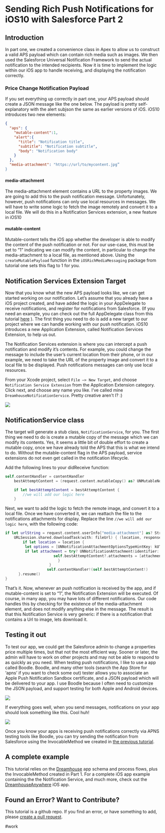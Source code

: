 # Sending Rich Push Notifications for iOS10 with Salesforce Part 2

## Introduction
In part one, we created a convenience class in Apex to allow us to construct a valid APS payload which can contain rich media such as images. We then used the Salesforce Universal Notification Framework to send the actual notification to the intended recipients. Now it is time to implement the logic within our iOS app to handle receiving, and displaying the notification correctly.

### Price Change Notification Payload
If you set everything up correctly in part one, your APS payload should create a JSON message like the one below. The payload is pretty self-explanatory with the alert subjson the same as earlier versions of iOS. iOS10 introduces two new elements:
```json
{
  "aps": {
    "mutable-content":1,
    "alert":{
      "title": "Notification title",
      "subtitle": "Notification subtitle",
      "body": "Notification body"
    }
  },
  "media-attachment": "https://url/to/mycontent.jpg”
}
```

#### media-attachment
The media-attachment element contains a URL to the property images. We are going to add this to the push notification message. Unfortunately, however, push notifications can only use local resources in messages. We will have to write some logic to fetch the image remotely and convert it to a local file. We will do this in a Notification Services extension, a new feature in iOS10

#### mutable-content
Mutable-content tells the iOS app whether the developer is able to modify the  content of the push notification or not. For our use-case, this must be set to “1” indicating we can modify the content, in particular to change the media-attachment to a local file, as mentioned above.  Using the `createMutablePayload` function in the `iOSRichMediaMessaging` package from tutorial one sets this flag to 1 for you.

## Notification Services Extension Target
Now that you know what the new APS payload looks like, we can get started working on our notification. Let’s assume that you already have a iOS project created, and have added the logic in your AppDelegate to receive notifications, and register for notifications from Salesforce. (If you need an example, you can check out the full AppDelegate class from this tutorial [here](https://github.com/quintonwall/DreamhouseAnywhere/blob/master/DreamhouseAnywhere/DreamhouseAnywhere/AppDelegate.swift) ). The first thing you need to do is add a new target to our project where we can handle working with our push notification. iOS10 introduces a new Application Extension, called Notification Services Extension, to help us out.

The Notification Services extension is where you can intercept a push notification and modify it’s contents. For example, you could change the message to include the user’s current location from their phone, or in our example, we need to take the URL  of the property image and convert it to a local file to be displayed. Push notifications messages can only use local resources.

From your Xcode project, select `File —> New Target`, and choose `Notification Service Extension` from the Application Extension category. Click next, and choose any name you like. I’ve called mine `DreamhouseNotificationService`. Pretty creative aren't I? :)

![](https://github.com/quintonwall/salesforce-tutorials/blob/master/ios10-richmedia-push-notifications/graphics/notificationservice-target.jpg?raw=true)


## NotificationService class
The target will generate a stub class, `NotificationService`, for you.  The first thing we need to do is create a mutable copy of the message which we can modify its contents. Yes, it seems a little bit of double effort to create a mutable copy, once we have already told the APS that this is what we intend to do. Without the mutable-content flag in the APS payload, service extensions do not even get called in the notification lifecycle.

Add the following lines to your didReceive function:

```swift
self.contentHandler = contentHandler
	bestAttemptContent = (request.content.mutableCopy() as? UNMutableNotificationContent)

	if let bestAttemptContent = bestAttemptContent {
		//we will add our logic here
	}

```

Next, we want to add the logic to fetch the remote image, and convert it to a local file. Once we have converted it, we can reattach the file to the notifications attachments for display.  Replace the line `//we will add our logic here`, with the following code:

```swift
if let urlString = request.content.userInfo["media-attachment"] as? String, let fileUrl = URL(string: urlString) {
	URLSession.shared.downloadTask(with: fileUrl) { (location, response, error) in
		if let location = location {
         let options = [UNNotificationAttachmentOptionsTypeHintKey: kUTTypeJPEG]
         if let attachment = try? UNNotificationAttachment(identifier: "", url: location, options: options) {
                      self.bestAttemptContent?.attachments = [attachment]
                        }
                    }
                   self.contentHandler!(self.bestAttemptContent!)
      }.resume()
}

```

That’s it. Now, whenever an push notification is received by the app, and if mutable-content is set to “1”, the Notification Extension will be executed. Of course, in many app, you may have lots of different notifications.  Our code handles this by checking for the existence of the media-attachment element, and does not modify anything else in the message. The result is that this Notification Service is very generic: if there is a notification that contains a Url to image, lets download it.

## Testing it out
To test our app, we could get the Salesforce admin to change a properties price multiple times, but that not the most efficient way. Sooner or later, the admin will have to work on other projects and may not be able to respond to as quickly as you need. When testing push notifications, I like to use a app called Boodle. Boodle, and many other tools (search the App Store for ‘apns’ if you want to check some out)  tester allows you to associate an Apple Push Notification Sandbox certificate, and a JSON payload which will be delivered to your app.  I use Boodle because I often need to customize the JSON payload, and support testing for both Apple and Android devices.

![](https://github.com/quintonwall/salesforce-tutorials/blob/master/ios10-richmedia-push-notifications/graphics/Boodle.png?raw=true)

If everything goes well, when you send messages, notifications on your app should look something like this. Cool huh!

![](https://github.com/quintonwall/salesforce-tutorials/blob/master/ios10-richmedia-push-notifications/graphics/push-expanded.png?raw=true)

Once you know your apps is receiving push notifications correctly via APNS testing tools like Boodle, you can try sending the notification from Salesforce using the InvocableMethod we created in [the previous tutorial](https://github.com/quintonwall/salesforce-tutorials/tree/master/universal-push-notification-framework).



## A complete example
This tutorial relies on the [Dreamhouse](https//dreamhouseapp.io) app schema and process flows, plus the InvocableMethod created in Part 1. For a complete iOS app example containing the the Notification Service, and much more, check out the [DreamhouseAnywhere](https://github.com/quintonwall/DreamhouseAnywhere) iOS app.

## Found an Error? Want to Contribute?
This tutorial is a github repo. If you find an error, or have something to add, please [create a pull request](https://github.com/quintonwall/salesforce-tutorials/pulls).

#work
